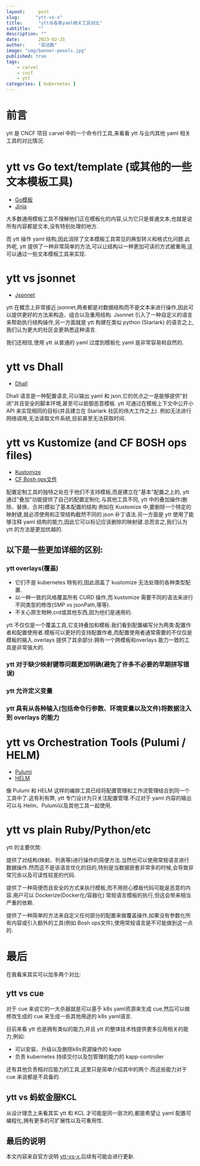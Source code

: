 ```yaml
---
layout:     post 
slug:      "ytt-vs-x"
title:      "ytt与各类yaml相关工具对比"
subtitle:   ""
description: ""
date:       2023-02-25
author:     "梁远鹏"
image: "img/banner-pexels.jpg"
published: true
tags:
    - carvel 
    - cncf
    - ytt
categories: [ kubernetes ]
---
```



# 前言    

ytt 是 CNCF 项目 carvel 中的一个命令行工具,来看看 ytt 与业内其他 yaml 相关工具的对比情况.

# ytt vs Go text/template (或其他的一些文本模板工具)

- [Go模板](https://golang.org/pkg/text/template/)
- [Jinja](https://jinja.palletsprojects.com/en/3.1.x/)

大多数通用模板工具不理解他们正在模板化的内容,认为它只是普通文本,也就是说所有内容都是文本,没有特别处理的地方.

而 ytt 操作 yaml 结构,因此消除了文本模板工具常见的典型转义和格式化问题.此外呢, ytt 提供了一种非常简单的方法,可以让结构以一种更加可读的方式被重用,这可以通过一些文本模板工具来实现.

# ytt vs jsonnet

- [Jsonnet](https://jsonnet.org/)

ytt 在概念上非常接近 jsonnet,两者都是对数据结构而不是文本来进行操作,因此可以提供更好的方法来构造、组合以及重用结构. Jsonnet 引入了一种自定义的语言来帮助执行结构操作,另一方面就是 ytt 构建在类似 python (Starlark) 的语言之上,我们认为更大的社区会更熟悉这种语言.

我们还相信,使用 ytt 从普通的 yaml 过度到模板化 yaml 是非常容易和自然的.

# ytt vs Dhall

- [Dhall](https://dhall-lang.org/)

Dhall 语言是一种配置语言,可以输出 yaml 和 json,它的优点之一是能够提供"封闭"并且安全的脚本环境,甚至可以抵御恶意模板. ytt 可通过在模板上下文中公开小 API 来实现相同的目标(并且建立在 Starlark 社区的伟大工作之上). 例如无法进行网络调用,无法读取文件系统,目前甚至无法获取时间.

# ytt vs Kustomize (and CF BOSH ops files)

- [Kustomize](https://kubernetes.io/blog/2018/05/29/introducing-kustomize-template-free-configuration-customization-for-kubernetes/)
- [CF Bosh ops文件](https://bosh.io/docs/cli-ops-files/)

配置定制工具的独特之处在于他们不支持模板,而是建立在"基本"配置之上的, ytt 通过"叠加"功能提供了自己的配置定制化.与其他工具不同, ytt 中的叠加操作(删除、替换、合并)模拟了基本配置的结构.例如在 Kustomize 中,要删除一个特定的映射键,就必须使用和正常结构截然不同的 json 补丁语法.另一方面是 ytt 使用了能够注释 yaml 结构的能力,因此它可以标记应该删除的映射键.总而言之,我们认为 ytt 的方法是更加优越的.

## 以下是一些更加详细的区别:

### ytt overlays(覆盖)

- 它们不是 kubernetes 特有的,因此涵盖了 kustomize 无法处理的各种类型配置.
- 以一种一致的风格覆盖所有 CURD 操作,而 kustomize 需要不同的语法来进行不同类型的修改(SMP vs jsonPath,等等).
- 不关心原生物种,crd或其他东西,因为他们是通用的.

ytt 不仅仅是一个覆盖工具,它支持叠加和模板.我们看到配置编写分为两类:配置作者和配置使用者.模板可以更好的支持配置作者,而配置使用者通常需要的不仅仅是模板的输入.overlays 提供了其余部分.拥有一个跨模板和overlays 能力一致的工具是非常强大的.

### ytt 对于缺少映射键等问题更加明确(避免了许多不必要的早期拼写错误)

### ytt 允许定义变量

### ytt 具有从各种输入(包括命令行参数、环境变量以及文件)将数据注入到 overlays 的能力

# ytt vs Orchestration Tools (Pulumi / HELM) 

- [Pulumi](https://www.pulumi.com/)
- [HELM](https://helm.sh/)

像 Pulumi 和 HELM 这样的编排工具已经将配置管理和工作流管理结合到同一个工具中了.这有利有弊, ytt 专门设计为只关注配置管理.不过对于 yaml 内容的输出可以与 Helm、Pulumi以及其他工具一起使用.

# ytt vs plain Ruby/Python/etc

ytt 的主要优势:

提供了对结构(映射、列表等)进行操作的简便方法.当然也可以使用常规语言进行数据操作.然而这不是该语言优化的目的,特别是当数据嵌套非常多的时候,会导致非常冗余以及可读性较差的代码.

提供了一种简便而且安全的方式来执行模板,而不用担心模板代码可能是恶意的内容.用户可以 Dockerize(Docker化/容器化) 常规语言模板的执行,但这会带来相当严重的依赖.

提供了一种简单的方法来自定义任何部分的配置来做覆盖操作,如果没有参数化所有内容或引入额外的工具(例如 Bosh ops文件),使用常规语言是不可能做到这一点的.


# 最后

在我看来其实可以加多两个对比:

## ytt vs cue

对于 cue 来说它的一大杀器就是可以基于 k8s yaml资源来生成 cue,然后可以做修改生成的 cue 来生成一些其他用途的 k8s yaml语言.

目前来看 ytt 也是拥有类似的能力,并且 ytt 的整体技术栈提供更多应用相关的能力,例如:

- 可以安装、升级以及删除k8s资源操作的 kapp
- 负责 kubernetes 持续交付以及包管理的能力的 kapp-controller

还有其他负责相对应能力的工具,这里只是简单介绍其中的两个.而这些能力对于 cue 来说都是不具备的.

## ytt vs 蚂蚁金服KCL

从设计理念上来看其实 ytt 和  KCL 才可能是同一层次的,都是希望让 yaml 配置可编程化,拥有更多的可扩展性以及可重用性.


## 最后的说明

本文内容来自官方说明 [ytt-vs-x](https://carvel.dev/ytt/docs/v0.44.0/ytt-vs-x/),后续有可能会进行更新.

